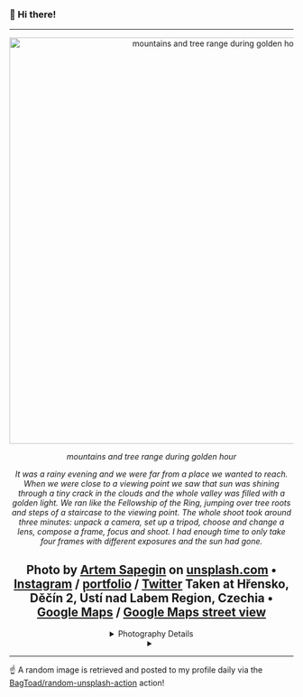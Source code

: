 ### 👋 Hi there!

----
<div align="center">
  <img width="720" src="https://images.unsplash.com/photo-1490682143684-14369e18dce8?crop=entropy&cs=tinysrgb&fit=max&fm=jpg&ixid=M3w1NTI0NDl8MHwxfHJhbmRvbXx8fHx8fHx8fDE3MDYwNzI4MTB8&ixlib=rb-4.0.3&q=80&w=1080" alt="mountains and tree range during golden hour">
  
  <em>mountains and tree range during golden hour</em>
  
  <em>It was a rainy evening and we were far from a place we wanted to reach. When we were close to a viewing point we saw that sun was shining through a tiny crack in the clouds and the whole valley was filled with a golden light. We ran like the Fellowship of the Ring, jumping over tree roots and steps of a staircase to the viewing point. The whole shoot took around three minutes: unpack a camera, set up a tripod, choose and change a lens, compose a frame, focus and shoot. I had enough time to only take four frames with different exposures and the sun had gone.</em>

  Photo by [Artem Sapegin](https://www.buymeacoffee.com/sapegin) on [unsplash.com](https://unsplash.com/) • [Instagram](https://instagram.com/sapegin) / [portfolio](https://www.buymeacoffee.com/sapegin) / [Twitter](https://twitter.com/iamsapegin)
  Taken at Hřensko, Děčín 2, Ústí nad Labem Region, Czechia • [Google Maps](https://www.google.com/maps/search/?api=1&query=50.86111167,14.286945) / [Google Maps street view](https://www.google.com/maps/@?api=1&map_action=pano&viewpoint=50.86111167,14.286945)
  ---
  
<details>
<summary>Photography Details</summary>
  
Camera Model: Canon EOS 6D • Exposure Time: 0.5 • Aperture: 22.0 • Focal Length: 39.0 • ISO: 100 • Location: Hřensko, Děčín 2, Ústí nad Labem Region, Czechia (Czechia) • Coordinates: Latitude 50.86111167, Longitude 14.286945

</details>

<details>
  <summary></summary>
</details>

</div>

----

☝️ A random image is retrieved and posted to my profile daily via the [BagToad/random-unsplash-action](https://github.com/BagToad/random-unsplash-action) action!
